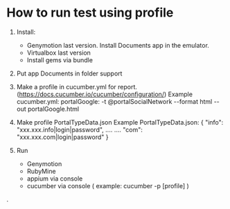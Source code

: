 # How to run test using profile

1. Install:
   - Genymotion last version. Install Documents app in the emulator.
   - Virtualbox last version
   - Install gems via bundle 

2. Put app Documents in folder support

3. Make a profile in cucumber.yml for report. (https://docs.cucumber.io/cucumber/configuration/)
Example cucumber.yml:
portalGoogle: -t @portalSocialNetwork --format html --out portalGoogle.html

4. Make profile PortalTypeData.json
Example PortalTypeData.json:
{
  "info": "xxx.xxx.info|login|password",
  ....
  ....
  "com": "xxx.xxx.com|login|password"
}

5. Run 
   - Genymotion 
   - RubyMine    
   - appium via console
   - cucumber via console ( example: cucumber -p [profile] )



. 


